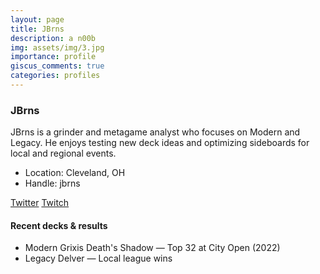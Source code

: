 ```yaml
---
layout: page
title: JBrns
description: a n00b
img: assets/img/3.jpg
importance: profile
giscus_comments: true
categories: profiles
---
```


### JBrns

<div class="profile">

JBrns is a grinder and metagame analyst who focuses on Modern and Legacy. He enjoys testing new deck ideas and optimizing sideboards for local and regional events.

- Location: Cleveland, OH
- Handle: jbrns

<div class="social">
  <a href="https://twitter.com/jbrns" aria-label="Twitter"><i class="fa fa-twitter"></i> Twitter</a>
  <a href="https://twitch.tv/jbrns" aria-label="Twitch"><i class="fa fa-twitch"></i> Twitch</a>
</div>

#### Recent decks & results

- <span class="badge">Modern</span> Grixis Death's Shadow — Top 32 at City Open (2022)
- <span class="badge">Legacy</span> Delver — Local league wins

</div>
